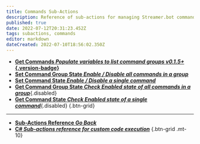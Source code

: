 ```yaml
---
title: Commands Sub-Actions
description: Reference of sub-actions for managing Streamer.bot commands
published: true
date: 2022-07-12T20:31:23.452Z
tags: subactions, commands
editor: markdown
dateCreated: 2022-07-10T18:56:02.350Z
---
```


* [**Get Commands *Populate variables to list command groups* *v0.1.5+*{.version-badge}**](/en/Sub-Actions/Commands/Get-Commands)
* [**Set Command Group State *Enable / Disable all commands in a group***](/Sub-Actions/command-group-state)
* [**Set Command State *Enable / Disable a single command***](/Sub-Actions/Get-Command-State)
* [**Get Command Group State *Check Enabled state of all commands in a group***](/Sub-Actions/command-group-state){.disabled}
* [**Get Command State *Check Enabled state of a single command***](/Sub-Actions/Get-Command-State){.disabled}
{.btn-grid}

---

- [<i class="mdi mdi-chevron-left"></i>**Sub-Actions Reference *Go Back***](/en/Sub-Actions)
- [<i class="mdi mdi-code-braces primary--text"></i> **C# *Sub-actions reference for custom code execution***](/en/Sub-Actions/CSharp)
{.btn-grid .mt-10}